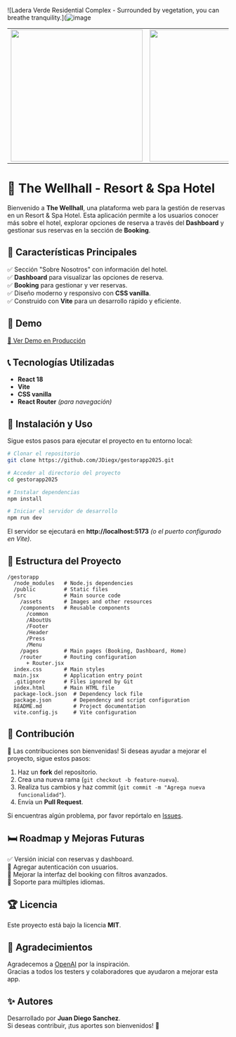 
![Ladera Verde Residential Complex - Surrounded by vegetation, you can breathe tranquility.](![image](https://github.com/user-attachments/assets/f2af78c0-6203-4adc-a659-06008f3a5e86)

<table>
  <tr>
    <td><img src="https://github.com/user-attachments/assets/4d50e80e-4c47-4120-adeb-f1be15e8698a" width="300"></td>
    <td><img src="https://github.com/user-attachments/assets/1629e88c-125b-4906-8b86-93831e045047" width="300"></td>
    <td><img src="https://github.com/user-attachments/assets/d540071f-982d-4ce6-a6de-18063dbc9813" width="300"></td>
  </tr>
</table>

# 🏨 The Wellhall - Resort & Spa Hotel

Bienvenido a **The Wellhall**, una plataforma web para la gestión de reservas en un Resort & Spa Hotel. Esta aplicación permite a los usuarios conocer más sobre el hotel, explorar opciones de reserva a través del **Dashboard** y gestionar sus reservas en la sección de **Booking**.

## 🌟 Características Principales

✅ Sección "Sobre Nosotros" con información del hotel.  
✅ **Dashboard** para visualizar las opciones de reserva.  
✅ **Booking** para gestionar y ver reservas.  
✅ Diseño moderno y responsivo con **CSS vanilla**.  
✅ Construido con **Vite** para un desarrollo rápido y eficiente.  

## 🚀 Demo

[🔗 Ver Demo en Producción](https://thewellhall-resort-spahotel.vercel.app/)

## 📞 Tecnologías Utilizadas

- **React 18**
- **Vite**
- **CSS vanilla**
- **React Router** *(para navegación)*

## 🔧 Instalación y Uso

Sigue estos pasos para ejecutar el proyecto en tu entorno local:

```bash
# Clonar el repositorio
git clone https://github.com/JDiegx/gestorapp2025.git

# Acceder al directorio del proyecto
cd gestorapp2025

# Instalar dependencias
npm install

# Iniciar el servidor de desarrollo
npm run dev
```

El servidor se ejecutará en **http://localhost:5173** *(o el puerto configurado en Vite)*.

## 📂 Estructura del Proyecto

```
/gestorapp
  /node_modules   # Node.js dependencies
  /public         # Static files
  /src            # Main source code
    /assets       # Images and other resources
    /components   # Reusable components
      /common
      /AboutUs
      /Footer
      /Header
      /Press
      /Menu
    /pages        # Main pages (Booking, Dashboard, Home)
    /router       # Routing configuration
      + Router.jsx
  index.css       # Main styles
  main.jsx        # Application entry point
  .gitignore      # Files ignored by Git
  index.html      # Main HTML file
  package-lock.json  # Dependency lock file
  package.json       # Dependency and script configuration
  README.md          # Project documentation
  vite.config.js     # Vite configuration
```

## 💌 Contribución

💪 Las contribuciones son bienvenidas! Si deseas ayudar a mejorar el proyecto, sigue estos pasos:

1. Haz un **fork** del repositorio.  
2. Crea una nueva rama (`git checkout -b feature-nueva`).  
3. Realiza tus cambios y haz commit (`git commit -m "Agrega nueva funcionalidad"`).  
4. Envía un **Pull Request**.  

Si encuentras algún problema, por favor repórtalo en [Issues](https://github.com/JDiegx/gestorapp2025/issues).  

## 🛏️ Roadmap y Mejoras Futuras

✅ Versión inicial con reservas y dashboard.  
🔳 Agregar autenticación con usuarios.  
🔳 Mejorar la interfaz del booking con filtros avanzados.  
🔳 Soporte para múltiples idiomas.  

## 🏆 Licencia

Este proyecto está bajo la licencia **MIT**.

## 🎉 Agradecimientos

Agradecemos a [OpenAI](https://openai.com) por la inspiración.  
Gracias a todos los testers y colaboradores que ayudaron a mejorar esta app.  

## ✨ Autores

Desarrollado por **Juan Diego Sanchez**.  
Si deseas contribuir, ¡tus aportes son bienvenidos! 🚀

